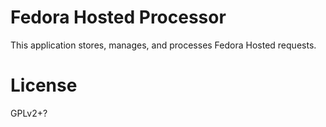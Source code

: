 # Fedora Hosted Processor

This application stores, manages, and processes Fedora Hosted requests.

# License

GPLv2+?
